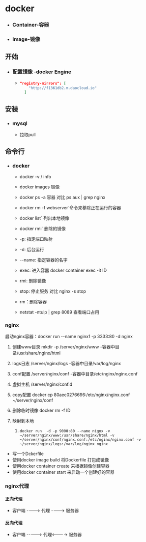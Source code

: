 # docker

- ### Container-容器

- ### Image-镜像

## 开始

- ### 配置镜像 -docker Engine

  - ```json
    "registry-mirrors": [
        "http://f1361db2.m.daocloud.io"
      ]
    ```

## 安装

- ### mysql

  - 拉取pull

  ### 

## 命令行

- ### docker

  - docker  -v / info
  
  - docker  images    镜像
  
  - docker  ps   -a      容器        对比 ps aux | grep nginx
  
  - docker rm -f webserver`命令来移除正在运行的容器
  
  - docker list` 列出本地镜像
  
  - docker rmi` 删除的镜像
  
  - -p: 指定端口映射
  
  - -d: 后台运行
  
  - --name: 指定容器的名字
  
  - exec: 进入容器 docker container exec -it ID 
  
  - rmi: 删除镜像
  
  - stop: 停止服务        对比 nginx -s stop
  
  - rm：删除容器
  
  - netstat -ntulp | grep 8089 查看端口占用
  
    

### nginx

启动nginx容器：docker run --name nginx1 -p 3333:80 -d nginx

1. 创建www目录 mkdir -p   /server/nginx/www -容器中目录/usr/share/nginx/html

2. logs日志   /server/nginx/logs   -容器中目录/var/log/nginx

3. conf配置  /server/nginx/conf   -容器中目录/etc/nginx/nginx.conf

4. 虚拟主机 /server/nginx/conf.d

5. copy配置   docker cp 80aec0276696:/etc/nginx/nginx.conf ~/server/nginx/conf

6. 删除临时镜像  docker rm -f ID

7. 映射到本地   

   1. ```
      docker run  -d -p 9000:80 --name nignx -v ~/server/nginx/www:/usr/share/nginx/html -v ~/server/nginx/conf/nginx.conf:/etc/nginx/nginx.conf -v ~/server/nginx/logs:/var/log/nginx nginx
      ```

      

- 写一个Dckerfile
- 使用docker image build 将Dockerfile 打包成镜像
- 使用docker container create 来根据镜像创建容器
- 使用docker container start 来启动一个创建好的容器

### nginx代理

#### 	正向代理

- 客户端 ----> 代理 ----> 服务器

####     反向代理

- 客户端 -----> 代理<----> 服务器